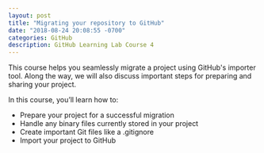 ```yaml
---
layout: post
title: "Migrating your repository to GitHub"
date: "2018-08-24 20:08:55 -0700"
categories: GitHub
description: GitHub Learning Lab Course 4
---
```


This course helps you seamlessly migrate a project using GitHub's importer tool. Along the way, we will also discuss important steps for preparing and sharing your project.

In this course, you’ll learn how to:

- Prepare your project for a successful migration
- Handle any binary files currently stored in your project
- Create important Git files like a .gitignore
- Import your project to GitHub
